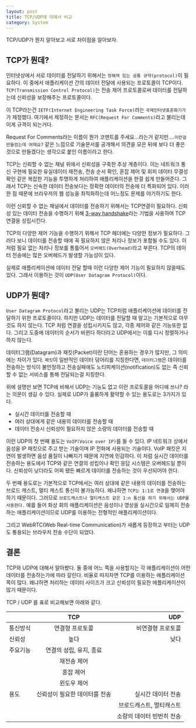 ```yaml
---
layout: post
title: TCP/UDP에 대해서 비교
category: System
---
```


TCP/UDP가 뭔지 알아보고 서로 차이점을 알아보자.

## TCP가 뭔데?
인터넷상에서 서로 데이터를 전달하기 위해서는 `정해져 있는 공통 규약(protocol)`이 필요하다. 이 중에서 애플리케이션 간의 데이터 전달에 사용되는 프로토콜이 TCP이다. `TCP(Transmission Control Protocol)`는  전송 제어 프로토콜로써 데이터를 전달하는데 신뢰성을 보장해주는 프로토콜이다.

이 TCP라는건 `IETF(Internet Engineering Task Force)`라는 `국제인터넷표준화기가`가 제정했다.  여기에서 제정하는 문서는 `RFC(Request For Comments)`라고 불리는데 이게 규격이 되는거다.

Request For Comments라는 이름이 뭔가 코멘트를 주세요...라는거 같지만....`이런걸 만들었는데 어때요?` 같은 느낌으로 기술문서를 공개해서 의견을 모은 뒤에 보다 더 좋은 것으로 만들겠다는 생각으로 붙인 이름이라고 한다.

TCP는  신뢰할 수 없는 채널 위에서 신뢰성을 구축한 추상 계층이다. 이는 네트워크 통신 구현에 필요한 유실데이터 재전송, 전송 순서 확인, 혼잡 제어 및 회피 데이터 무결성 확인 같은 복잡한 기능을 투명하게 처리하여 애플리케이션을 한결 쉽게 만들어준다. 그래서 TCP는 신속한 데이터 전송보다는 정확한 데이터의 전송에 더 특화되어 있다. 이러한 점 때문에 브라우저의 웹 성능을 최적화하는데 어느정도 문제를 야기하기도 한다.

이런 신뢰할 수 없는 채널에서 데이터를 전송하기 위해서는 TCP연결이 필요하다. 신뢰성 있는 데이터 전송을 수행하기 위해  [3-way handshake](https://github.com/LeoHeo/TIL/blob/master/network/web-access.md#3-way-%ED%95%B8%EB%93%9C-%EC%89%90%EC%9D%B4%ED%81%ACthree-way-handshake%EB%9E%80)라는 기법을 사용하여 TCP 연결을 성립시킨다.

TCP의 다양한 제어 기능을 수행하기 위해서 TCP 헤더에는 다양한 정보가 필요하다. 그러다 보니 데이터를 전송할 때에 꼭 필요하지 않은 처리나 정보가 포함될 수도 있다. 이처럼 필요 없는 처리나 정보를 통틀어서 `오버헤드(Overhead)`라고 부른다. TCP의 데이터 전송에는 많은 오버헤드가 발생할 가능성이 있다.

실제로 애플리케이션에 데이터 전달 할때 이런 다양한 제어 기능이 필요하지 않을때도 있다. 그래서 이용하는 것이 `UDP(User Datagram Protocol)`이다.

## UDP가 뭔데?
`User Datagram Protocol`라고 불리는 UDP는 TCP처럼 애플리케이션에 데이터를 전달하기 위한 프로토콜이다. 하지만 UDP는 데이터를 전달할 때 말고는 기본적으로 아무것도 하지 않는다. TCP 처럼 연결을 성립시키지도 않고, 각종 제어와 같은 기능또한 없다. 그리고 도중에 데이터의 순서가 바뀐다 하더라고 UDP에서는 이를 디시 정렬하거나 하지 않는다.

데이터그램(Datagram)과 패킷(Packet)이란 단어는 혼용하는 경우가 많지만, 그 의미에는 차이가 있다. `패킷`이 일반적인 데이터 덩어리를 지칭한다면, `데이터그램`은 데이터를 전송하는 방식이 불안정하고 전송실패에도 노티피케이션(notification)도 없는 즉 신뢰할 수 없는 서비스를 통해 전달되는걸 지칭한다.

위에 설명만 보면 TCP에 비해서 UDP는 기능도 없고 이런 프로토콜을 어디에 쓰나? 라는 의문이 생길 수 있다. 실제로 UDP가 훌륭하게 활약할 수 있는 용도로는 3가지가 있다.

- 실시간 데이터를 전송할 때
- 여러 상대에게 같은 내용의 데이터를 전송할 때
- 데이터 전송시 신뢰성이 필요하지 않은 소량의 데이터를 전송할 때

이런 UDP의 첫 번째 용도는 `VoIP(Voice over IP)`를 들 수 있다. IP 네트워크 상에서 음성을 IP 패킷으로 주고 받는 기술이며 IP 전화에 사용되는 기술이다.
VoIP 패킷은 지연이 발생하면 음성 품질이 나빠지기 때문에 지연에 민감하다. 이 처럼 실시간 데이터를 전송하는 용도에서 TCP와 같은 연결의 성립이나 확인 응답 시스템은 오버헤드일 뿐이다. 신뢰성이 낮더라도 어찌 됐든 빠르게 데이터를 전송하는 것이 우선되어야 한다.

두 번째 용도로는 기본적으로 TCP에서는 여러 상대에 같은 내용의 데이터를 전송하는 브로드 캐스트, 멀티 캐스트 통신이 불가능하다. 왜냐하면 `TCP는 1:1로 연결`을 맺어야 하기 때문이다. 그러므로 `브로드캐스트나 멀티캐스트 같은 1:n 통신을 하기 위해서는 UDP를 사용한다.` 예를 들어 화상 회의 애플리케이션은 음성이나 영상을 실시간으로 일제히 전송하는 애플리케이션이므로 UDP를 이용하는 전형적인 애플리케이션이다.

그리고 WebRTC(Web Real-time Communication)가 새롭게 등장하고 부터는 UDP도 통용되는 브라우저 전송 수단이 되었다.

## 결론
TCP와 UDP에 대해서 알아봤다. 둘 중에 어느 쪽을 사용할지는 각 애플리케이션이 어떤 데이터를 전송하는가에 따라 갈린다. 비율로 따지자면 TCP를 이용하는 애플리케이션 쪽이 많다. 왜냐하면 처리하는 데이터 사이즈가 크고 신뢰성이 필요한 애플리케이션이 많기 때문이다.

TCP / UDP 를 표로 비교해보면 아래와 같다.

|        		|TCP           		 			 | UDP  	                |
| -----------|:---------------------------:| ----------------:|
| 통신방식      | 연결형 프로토콜 				| 비연결형 프로토콜 |
| 신뢰성      	| 높다 		      				| 낮다 |
| 주요기능    	| 연결의 성립, 유지, 종료 		||
|      		| 재전송 제어 					||
|      		| 혼잡 제어 					||
|      		| 윈도우 제어 					||
| 용도      	| 신뢰성이 필요한 데이터를 전송  | 실시간 데이터 전송 |
|       		| 					 		| 브로드캐스트, 멀티캐스트 |
|       		| 					 		| 소량의 데이터 빈번히 전송 |


